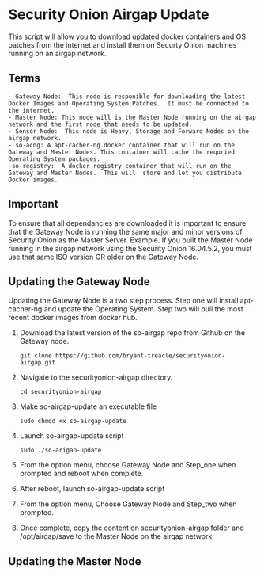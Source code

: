 # Security Onion Airgap Update
This script will allow you to download updated docker containers and OS patches from the internet and install them on Securty Onion machines running on an airgap network.   

## Terms
    - Gateway Node:  This node is responible for downloading the latest Docker Images and Operating System Patches.  It must be connected to the internet. 
    - Master Node: This node will is the Master Node running on the airgap network and the first node that needs to be updated.
    - Sensor Node:  This node is Heavy, Storage and Forward Nodes on the airgap network.
    - so-acng: A apt-cacher-ng docker container that will run on the Gateway and Master Nodes. This container will cache the requried Operating System packages.
    -so-registry:  A docker registry container that will run on the Gateway and Master Nodes.  This will  store and let you distribute Docker images.

## Important 
To ensure that all dependancies are downloaded it is important to ensure that the Gateway Node is running the same major and minor versions of Security Onion as the Master Server.  Example.  If you built the Master Node running in the airgap network using the Security Onion 16.04.5.2, you must use that same ISO version OR older on the Gateway Node.  
## Updating the Gateway Node
Updating the Gateway Node is a two step process.  Step one will install apt-cacher-ng and update the Operating System.  Step two will pull the most recent docker images from docker hub.

1. Download the latest version of the so-airgap repo from Github on the Gateway node.
 
      `git clone https://github.com/bryant-treacle/securityonion-airgap.git`
    
2. Navigate to the securityonion-airgap directory.
      
      `cd securityonion-airgap`
      
3. Make so-airgap-update an executable file

      `sudo chmod +x so-airgap-update`
      
4. Launch so-airgap-update script
    
      `sudo ./so-arigap-update`
      
5. From the option menu, choose Gateway Node and Step_one when prompted and reboot when complete.
6. After reboot, launch so-airgap-update script
7. From the option menu, Choose Gateway Node and Step_two when prompted.
8. Once complete, copy the content on securityonion-airgap folder and /opt/airgap/save to the Master Node on the airgap network.

## Updating the Master Node


